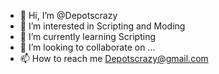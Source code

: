 - 👋 Hi, I’m @Depotscrazy
- 👀 I’m interested in Scripting and Moding
- 🌱 I’m currently learning Scripting
- 💞️ I’m looking to collaborate on ...
- 📫 How to reach me Depotscrazy@gmail.com

<!---
Depotscrazy/Depotscrazy is a ✨ special ✨ repository because its `README.md` (this file) appears on your GitHub profile.
You can click the Preview link to take a look at your changes.
--->
